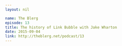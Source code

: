 ```yaml
---
layout: nil

name: The Blerg
episode: 13
title: The history of Link Bubble with Jake Wharton
date: 2015-09-04
link: http://theblerg.net/podcast/13
---
```

